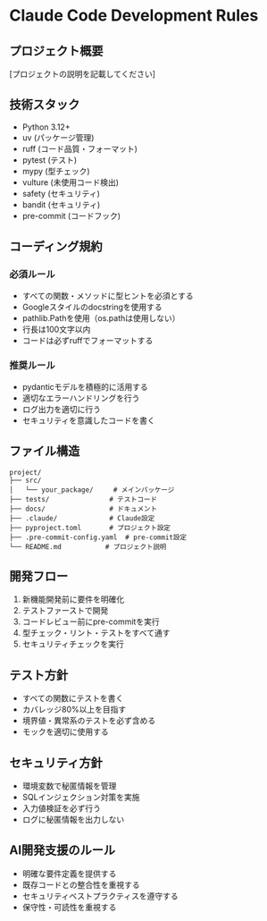 # Claude Code Development Rules

## プロジェクト概要
[プロジェクトの説明を記載してください]

## 技術スタック
- Python 3.12+
- uv (パッケージ管理)
- ruff (コード品質・フォーマット)
- pytest (テスト)
- mypy (型チェック)
- vulture (未使用コード検出)
- safety (セキュリティ)
- bandit (セキュリティ)
- pre-commit (コードフック)

## コーディング規約

### 必須ルール
- すべての関数・メソッドに型ヒントを必須とする
- Googleスタイルのdocstringを使用する
- pathlib.Pathを使用（os.pathは使用しない）
- 行長は100文字以内
- コードは必ずruffでフォーマットする

### 推奨ルール
- pydanticモデルを積極的に活用する
- 適切なエラーハンドリングを行う
- ログ出力を適切に行う
- セキュリティを意識したコードを書く

## ファイル構造
```
project/
├── src/
│   └── your_package/     # メインパッケージ
├── tests/               # テストコード
├── docs/                # ドキュメント
├── .claude/             # Claude設定
├── pyproject.toml       # プロジェクト設定
├── .pre-commit-config.yaml  # pre-commit設定
└── README.md           # プロジェクト説明
```

## 開発フロー
1. 新機能開発前に要件を明確化
2. テストファーストで開発
3. コードレビュー前にpre-commitを実行
4. 型チェック・リント・テストをすべて通す
5. セキュリティチェックを実行

## テスト方針
- すべての関数にテストを書く
- カバレッジ80%以上を目指す
- 境界値・異常系のテストを必ず含める
- モックを適切に使用する

## セキュリティ方針
- 環境変数で秘匿情報を管理
- SQLインジェクション対策を実施
- 入力値検証を必ず行う
- ログに秘匿情報を出力しない

## AI開発支援のルール
- 明確な要件定義を提供する
- 既存コードとの整合性を重視する
- セキュリティベストプラクティスを遵守する
- 保守性・可読性を重視する